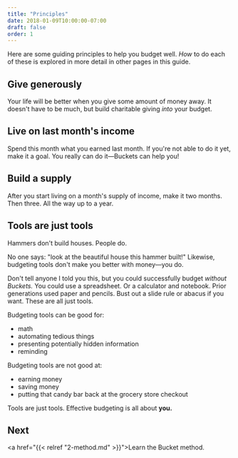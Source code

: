 ```yaml
---
title: "Principles"
date: 2018-01-09T10:00:00-07:00
draft: false
order: 1
---
```


Here are some guiding principles to help you budget well.  *How* to do each of these is explored in more detail in other pages in this guide.

## Give generously

Your life will be better when you give some amount of money away.  It doesn't have to be much, but build charitable giving *into* your budget.

## Live on last month's income

Spend this month what you earned last month.  If you're not able to do it yet, make it a goal.  You really can do it&mdash;Buckets can help you!

## Build a supply

After you start living on a month's supply of income, make it two months.  Then three.  All the way up to a year.

## Tools are just tools

Hammers don't build houses.  People do.

No one says: "look at the beautiful house this hammer built!"  Likewise, budgeting tools don't make you better with money&mdash;you do.

Don't tell anyone I told you this, but you could successfully budget *without Buckets.*  You could use a spreadsheet.  Or a calculator and notebook.  Prior generations used paper and pencils.  Bust out a slide rule or abacus if you want.  These are all just tools.

Budgeting tools can be good for:

- math
- automating tedious things
- presenting potentially hidden information
- reminding

Budgeting tools are not good at:

- earning money
- saving money
- putting that candy bar back at the grocery store checkout

Tools are just tools.  Effective budgeting is all about **you.**


## Next

<a href="{{< relref "2-method.md" >}}">Learn the Bucket method.</a>